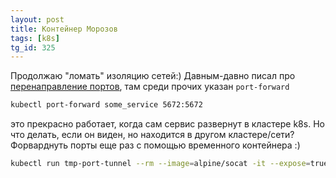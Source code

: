 ```yaml
---
layout: post
title: Контейнер Морозов
tags: [k8s]
tg_id: 325
---
```

Продолжаю "ломать" изоляцию сетей:) Давным-давно писал про [перенаправление портов](/2020/04/17/port-forwarding.html), там среди прочих указан `port-forward`
```sh
kubectl port-forward some_service 5672:5672
```
это прекрасно работает, когда сам сервис развернут в кластере k8s. Но что делать, если он виден, но находится в другом кластере/сети? Форварднуть порты еще раз с помощью временного контейнера :)
```sh
kubectl run tmp-port-tunnel --rm --image=alpine/socat -it --expose=true --port=5672 tcp-listen:5672,fork,reuseaddr tcp-connect:some_host:5672
```

